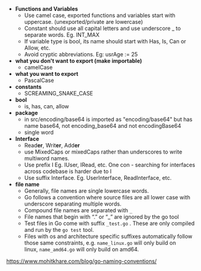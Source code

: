- **Functions and Variables**
  - Use camel case, exported functions and variables start with uppercase. (unexported/private are lowercase)
  - Constant should use all capital letters and use underscore _ to separate words. Eg. INT_MAX
  - If variable type is bool, its name should start with Has, Is, Can or Allow, etc.
  - Avoid cryptic abbreviations. Eg: usrAge := 25
- **what you don't want to export (make importable)**
  - camelCase
- **what you want to export**
  - PascalCase
- **constants**
  - SCREAMING_SNAKE_CASE
- **bool**
  - is, has, can, allow
- **package** 
  - in src/encoding/base64 is imported as "encoding/base64" but has name base64, not encoding_base64 and not encodingBase64
  - single word
- **Interface**
  - Read**er**, Writ**er**, Add**er**
  - use MixedCaps or mixedCaps rather than underscores to write multiword names.
  - Use prefix I Eg. IUser, IRead, etc. One con - searching for interfaces across codebase is harder due to I
  - Use suffix Interface. Eg. UserInterface, ReadInterface, etc.
- **file name**
  - Generally, file names are single lowercase words.
  - Go follows a convention where source files are all lower case with underscore separating multiple words.
  - Compound file names are separated with `_`
  - File names that begin with “.” or “_” are ignored by the go tool
  - Test files in Go come with suffix `_test.go` . These are only compiled and run by the `go test` tool.
  - Files with os and architecture specific suffixes automatically follow those same constraints, e.g. `name_linux.go` will only build on linux, `name_amd64.go` will only build on amd64.

https://www.mohitkhare.com/blog/go-naming-conventions/
